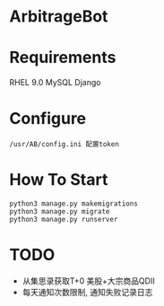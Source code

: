 # ArbitrageBot

# Requirements
RHEL 9.0
MySQL
Django

# Configure
```
/usr/AB/config.ini 配置token
```

# How To Start
```
python3 manage.py makemigrations
python3 manage.py migrate
python3 manage.py runserver
```

# TODO
* 从集思录获取T+0 美股+大宗商品QDII
* 每天通知次数限制, 通知失败记录日志

